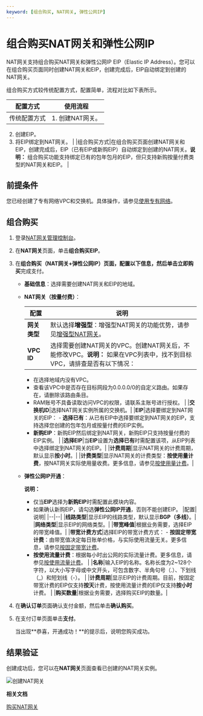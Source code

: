 ```yaml
---
keyword: [组合购买, NAT网关, 弹性公网IP]
---
```


# 组合购买NAT网关和弹性公网IP

NAT网关支持组合购买NAT网关和弹性公网IP EIP（Elastic IP Address）。您可以在组合购买页面同时创建NAT网关和EIP，创建完成后，EIP自动绑定到创建的NAT网关。

组合购买方式较传统配置方式，配置简单，流程对比如下表所示。

|配置方式|使用流程|
|----|----|
|传统配置方式|1.  创建NAT网关。
2.  创建EIP。
3.  将EIP绑定到NAT网关。 |
|组合购买方式|在组合购买页面创建NAT网关和EIP，创建完成后，EIP（已有EIP或新购EIP）自动绑定到创建的NAT网关。**说明：** 组合购买功能支持绑定已有的包年包月的EIP，但只支持新购按量付费类型的NAT网关和EIP。 |

## 前提条件

您已经创建了专有网络VPC和交换机。具体操作，请参见[使用专有网络](/cn.zh-CN/专有网络和交换机/使用专有网络.md)。

## 组合购买

1.  登录[NAT网关管理控制台](https://vpc.console.aliyun.com/nat)。

2.  在**NAT网关**页面，单击**组合购买EIP**。

3.  在**组合购买（NAT网关+弹性公网IP）**页面，配置以下信息，然后单击**立即购买**完成支付。

    -   **基础信息**：选择需要创建NAT网关和EIP的地域。
    -   **NAT网关（按量付费）**：

        |配置|说明|
        |--|--|
        |**网关类型**|默认选择**增强型**：增强型NAT网关的功能优势，请参见[增强型NAT网关](/cn.zh-CN/网关类型/增强型NAT网关（新推出）.md)。 |
        |**VPC ID**|选择需要创建NAT网关的VPC。创建NAT网关后，不能修改VPC。**说明：** 如果在VPC列表中，找不到目标VPC，请排查是否有以下情况：

        -   在选择地域内没有VPC。
        -   查看该VPC中是否存在目标网段为0.0.0.0/0的自定义路由。如果存在，请删除该路由条目。
        -   RAM账号不具备读取访问VPC的权限，请联系主账号进行授权。 |
        |**交换机ID**|选择NAT网关实例所属的交换机。|
        |**EIP**|选择要绑定到NAT网关的EIP：        -   **选择已有**：从已有EIP中选择要绑定到NAT网关的EIP，支持选择您创建的包年包月或按量付费的EIP实例。
        -   **新购EIP**：新购EIP然后绑定到NAT网关，新购EIP只支持按量付费的EIP实例。 |
        |**选择EIP**|当**EIP**设置为**选择已有**时需配置该项，从EIP列表中选择绑定到NAT网关的EIP。|
        |**计费周期**|显示NAT网关的计费周期，默认显示**按小时**。|
        |**计费类型**|显示NAT网关的计费类型：**按使用量计费**，按NAT网关实际使用量收费。更多信息，请参见[按使用量计费](/cn.zh-CN/购买指南/按量付费.md)。|

    -   **弹性公网IP开通**：

        **说明：**

        -   仅当**EIP**选择为**新购EIP**时需配置此模块内容。
        -   如果确认新购EIP，请勾选**弹性公网IP开通**，否则不能创建EIP。
        |配置|说明|
        |--|--|
        |**线路类型**|显示EIP的线路类型，默认显示**BGP（多线）**。|
        |**网络类型**|显示EIP的网络类型。|
        |**带宽峰值**|根据业务需要，选择EIP的带宽峰值。|
        |**带宽计费方式**|选择EIP的带宽计费方式：         -   **按固定带宽计费**：由带宽值决定每日账单价格，与实际使用流量无关。更多信息，请参见[按固定带宽计费](/cn.zh-CN/产品定价/按量计费.md)。
        -   **按使用流量计费**：根据每小时出公网的实际流量计费。更多信息，请参见[按使用流量计费](/cn.zh-CN/产品定价/按量计费.md)。 |
        |**名称**|输入EIP的名称。名称长度为2~128个字符，以大小写字母或中文开头，可包含数字、半角句号（.）、下划线（\_）和短划线（-）。 |
        |**计费周期**|显示EIP的计费周期。目前，按固定带宽计费的EIP仅支持**按天**计费，按使用流量计费的EIP仅支持**按小时**计费。 |
        |**购买数量**|根据业务需要，选择购买EIP的数量。|

4.  在**确认订单**页面确认支付金额，然后单击**确认购买**。

5.  在支付订单页面单击**支付**。

    当出现**恭喜，开通成功！**的提示后，说明您购买成功。


## 结果验证

创建成功后，您可以在**NAT网关**页面查看已创建的NAT网关实例。

![创建NAT网关](https://static-aliyun-doc.oss-accelerate.aliyuncs.com/assets/img/zh-CN/9492160161/p224256.png)

**相关文档**  


[购买NAT网关](/cn.zh-CN/购买指南/购买NAT网关.md)

